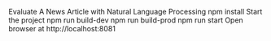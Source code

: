  Evaluate A News Article with Natural Language Processing
npm install
Start the project
npm run build-dev 
npm run build-prod
npm run start
Open browser at http://localhost:8081
